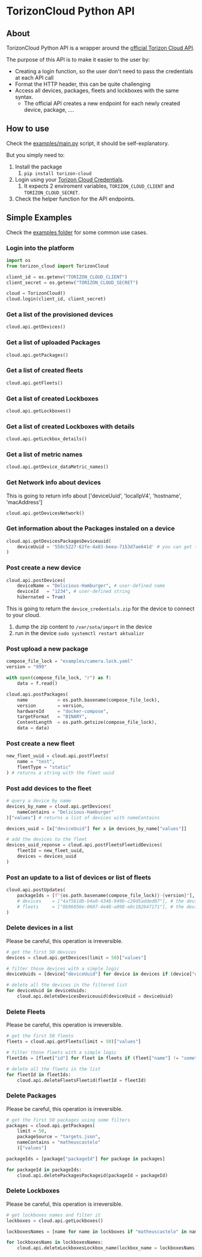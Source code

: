# TorizonCloud Python API

## About

TorizonCloud Python API is a wrapper around the [official Torizon Cloud API](https://app.torizon.io/api/docs/#/). 

The purpose of this API is to make it easier to the user by:
- Creating a login function, so the user don't need to pass the credentials at each API call
- Format the HTTP header, this can be quite challenging
- Access all devices, packages, fleets and lockboxes with the same syntax.
  - The official API creates a new endpoint for each newly created device, package, ....

## How to use
Check the [examples/main.py](examples/main.py) script, it should be self-explanatory.

But you simply need to:
1. Install the package
   1. ```pip install torizon-cloud```
2. Login using your [Torizon Cloud Credentials](https://developer.toradex.com/torizon/torizon-platform/torizon-api#1-create-an-api-client).
   1. It expects 2 enviroment variables, `TORIZON_CLOUD_CLIENT` and `TORIZON_CLOUD_SECRET`.
3. Check the helper function for the API endpoints.

## Simple Examples

Check the [examples folder](examples) for some common use cases.

### Login into the platform
```python
import os
from torizon_cloud import TorizonCloud

client_id = os.getenv("TORIZON_CLOUD_CLIENT")
client_secret = os.getenv("TORIZON_CLOUD_SECRET")

cloud = TorizonCloud()
cloud.login(client_id, client_secret)
```

### Get a list of the provisioned devices
```python
cloud.api.getDevices()
```

### Get a list of uploaded Packages
```python
cloud.api.getPackages()
```

### Get a list of created fleets
```python
cloud.api.getFleets()
```

### Get a list of created Lockboxes
```python
cloud.api.getLockboxes()
```

### Get a list of created Lockboxes with details
```python
cloud.api.getLockbox_details()
```

### Get a list of metric names
```python
cloud.api.getDevice_dataMetric_names()
```

### Get Network info about devices
This is going to return info about ['deviceUuid', 'localIpV4', 'hostname', 'macAddress']
```python
cloud.api.getDevicesNetwork()
```

### Get information about the Packages instaled on a device
```python
cloud.api.getDevicesPackagesDeviceuuid(
    deviceUuid = '558c5227-62fe-4a83-beea-7153d7ae641d' # you can get this from getDevices
)
```

### Post create a new device
```python
cloud.api.postDevices(
    deviceName = "Delicious-Hamburger", # user-defined name
    deviceId   = "1234", # user-defined string
    hibernated = True)
```

This is going to return the `device_credentials.zip` for the device to connect to your cloud. 
1. dump the zip content to `/var/sota/import` in the device
2. run in the device `sudo systemctl restart aktualizr`


### Post upload a new package
```python
compose_file_lock = "examples/camera.lock.yaml"
version = "999"

with open(compose_file_lock, "r") as f:
    data = f.read()

cloud.api.postPackages(    
    name           = os.path.basename(compose_file_lock),
    version        = version,
    hardwareId     = "docker-compose",
    targetFormat   = "BINARY",
    ContentLength  = os.path.getsize(compose_file_lock),
    data = data)
```

### Post create a new fleet
```python
new_fleet_uuid = cloud.api.postFleets(
    name = "test",
    fleetType = "static"
) # returns a string with the fleet uuid
```

### Post add devices to the fleet
```python
# query a device by name
devices_by_name = cloud.api.getDevices(
    nameContains = "Delicious-Hamburger"
)["values"] # returns a list of devices with nameContains

devices_uuid = [x["deviceUuid"] for x in devices_by_name["values"]]

# add the devices to the fleet
devices_uuid_reponse = cloud.api.postFleetsFleetidDevices(
    fleetId = new_fleet_uuid,
    devices = devices_uuid
)
```

### Post an update to a list of devices or list of fleets
```python
cloud.api.postUpdates(
    packageIds = [f"{os.path.basename(compose_file_lock)}-{version}"],
    # devices    = ["4af561db-b4a0-4346-949b-c20d5added07"], # the device must have been seen online at least 1 time
    # fleets     = ["8b96056e-0607-4e48-a098-e8c182647171"], # the device must have been seen online at least 1 time
)
```

### Delete devices in a list

Please be careful, this operation is irreversible.

```python
# get the first 50 devices
devices = cloud.api.getDevices(limit = 50)["values"]

# filter those devices with a simple logic
deviceUuids = [device["deviceUuid"] for device in devices if (device["deviceName"] != "something" or not device["deviceId"].startswith("verdin"))]

# delete all the devices in the filtered list
for deviceUuid in deviceUuids:
    cloud.api.deleteDevicesDeviceuuid(deviceUuid = deviceUuid)
```

### Delete Fleets

Please be careful, this operation is irreversible.

```python
# get the first 50 fleets
fleets = cloud.api.getFleets(limit = 50)["values"]

# filter those fleets with a simple logic
fleetIds = [fleet["id"] for fleet in fleets if (fleet["name"] != "something")]

# delete all the fleets in the list
for fleetId in fleetIds:
    cloud.api.deleteFleetsFleetid(fleetId = fleetId)
```

### Delete Packages

Please be careful, this operation is irreversible.

```python
# get the first 50 packages using some filters
packages = cloud.api.getPackages(
    limit = 50,
    packageSource = "targets.json",
    nameContains = "matheuscastelo"
    )["values"]

packageIds = [package["packageId"] for package in packages]

for packageId in packageIds:
    cloud.api.deletePackagesPackageid(packageId = packageId)
```

### Delete Lockboxes

Please be careful, this operation is irreversible.

```python
# get lockboxes names and filter it
lockboxes = cloud.api.getLockboxes()

lockboxesNames = [name for name in lockboxes if "matheuscastelo" in name]

for lockboxesNams in lockboxesNames:
    cloud.api.deleteLockboxesLockbox_name(lockbox_name = lockboxesNams)
```